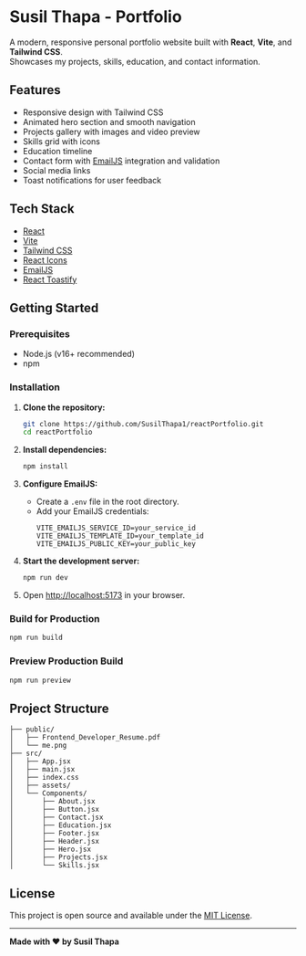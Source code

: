 # Susil Thapa - Portfolio

A modern, responsive personal portfolio website built with **React**, **Vite**, and **Tailwind CSS**.  
Showcases my projects, skills, education, and contact information.

## Features

- Responsive design with Tailwind CSS
- Animated hero section and smooth navigation
- Projects gallery with images and video preview
- Skills grid with icons
- Education timeline
- Contact form with [EmailJS](https://www.emailjs.com/) integration and validation
- Social media links
- Toast notifications for user feedback

## Tech Stack

- [React](https://react.dev/)
- [Vite](https://vitejs.dev/)
- [Tailwind CSS](https://tailwindcss.com/)
- [React Icons](https://react-icons.github.io/react-icons/)
- [EmailJS](https://www.emailjs.com/)
- [React Toastify](https://fkhadra.github.io/react-toastify/)

## Getting Started

### Prerequisites

- Node.js (v16+ recommended)
- npm

### Installation

1. **Clone the repository:**

   ```sh
   git clone https://github.com/SusilThapa1/reactPortfolio.git
   cd reactPortfolio
   ```

2. **Install dependencies:**

   ```sh
   npm install
   ```

3. **Configure EmailJS:**

   - Create a `.env` file in the root directory.
   - Add your EmailJS credentials:
     ```
     VITE_EMAILJS_SERVICE_ID=your_service_id
     VITE_EMAILJS_TEMPLATE_ID=your_template_id
     VITE_EMAILJS_PUBLIC_KEY=your_public_key
     ```

4. **Start the development server:**

   ```sh
   npm run dev
   ```

5. Open [http://localhost:5173](http://localhost:5173) in your browser.

### Build for Production

```sh
npm run build
```

### Preview Production Build

```sh
npm run preview
```

## Project Structure

```
├── public/
│   ├── Frontend_Developer_Resume.pdf
│   └── me.png
├── src/
│   ├── App.jsx
│   ├── main.jsx
│   ├── index.css
│   ├── assets/
│   └── Components/
│       ├── About.jsx
│       ├── Button.jsx
│       ├── Contact.jsx
│       ├── Education.jsx
│       ├── Footer.jsx
│       ├── Header.jsx
│       ├── Hero.jsx
│       ├── Projects.jsx
│       └── Skills.jsx
```

## License

This project is open source and available under the [MIT License](LICENSE).

---

**Made with ❤️ by Susil Thapa**
